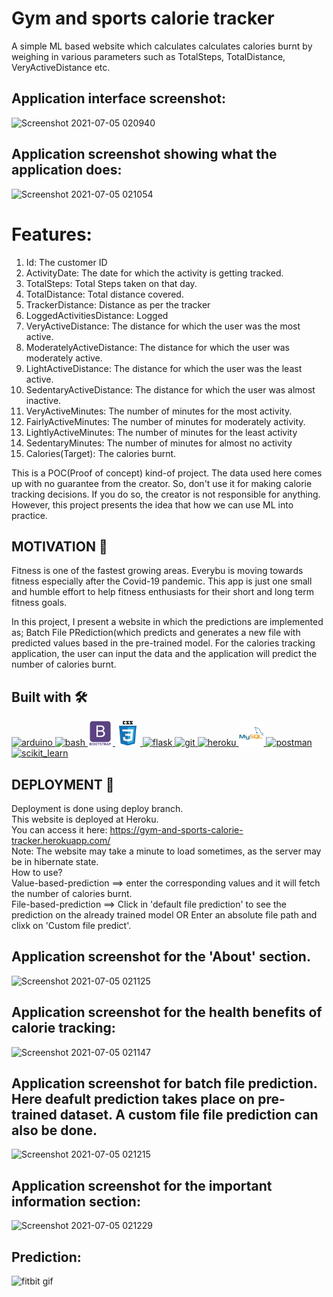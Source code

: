 # Gym and sports calorie tracker
A simple ML based website which calculates calculates calories burnt by weighing in various parameters such as TotalSteps, TotalDistance, VeryActiveDistance etc.

## Application interface screenshot:
![Screenshot 2021-07-05 020940](https://user-images.githubusercontent.com/5305547/126999828-44299d61-5398-4fb7-860f-6d6dd7af8db6.png)


## Application screenshot showing what the application does:
![Screenshot 2021-07-05 021054](https://user-images.githubusercontent.com/5305547/127000193-452f106b-849c-445a-af4b-001815aca210.png)

# Features:
1.	Id: The customer ID
2.	ActivityDate: The date for which the activity is getting tracked.
3.	TotalSteps:  Total Steps taken on that day.
4.	TotalDistance: Total distance covered.
5.	TrackerDistance: Distance as per the tracker
6.	LoggedActivitiesDistance: Logged 
7.	VeryActiveDistance: The distance for which the user was the most active. 
8.	ModeratelyActiveDistance: The distance for which the user was moderately active.
9.	LightActiveDistance: The distance for which the user was the least active.
10.	SedentaryActiveDistance: The distance for which the user was almost inactive.
11.	VeryActiveMinutes: The number of minutes for the most activity.
12.	FairlyActiveMinutes: The number of minutes for moderately activity.
13.	LightlyActiveMinutes: The number of minutes for the least activity
14.	SedentaryMinutes: The number of minutes for almost no activity
15.	Calories(Target): The calories burnt. 


This is a POC(Proof of concept) kind-of project. The data used here comes up with no guarantee from the creator. So, don't use it for making calorie tracking decisions. If you do so, the creator is not responsible for anything. However, this project presents the idea that how we can use ML into practice.

## MOTIVATION 💪
Fitness is one of the fastest growing areas. Everybu is moving towards fitness especially after the Covid-19 pandemic. This app is just one small and humble effort to help fitness enthusiasts for their short and long term fitness goals. 

In this project, I present a website in which the predictions are implemented as; Batch File PRediction(which predicts and generates a new file with predicted values based in the pre-trained model. 
For the calories tracking application, the user can input the data and the application will predict the number of calories burnt.


## Built with 🛠️
<p align="left"> <a href="https://www.arduino.cc/" target="_blank"> <img src="https://cdn.worldvectorlogo.com/logos/arduino-1.svg" alt="arduino" width="40" height="40"/> </a> <a href="https://www.gnu.org/software/bash/" target="_blank"> <img src="https://www.vectorlogo.zone/logos/gnu_bash/gnu_bash-icon.svg" alt="bash" width="40" height="40"/> </a> <a href="https://getbootstrap.com" target="_blank"> <img src="https://raw.githubusercontent.com/devicons/devicon/master/icons/bootstrap/bootstrap-plain-wordmark.svg" alt="bootstrap" width="40" height="40"/> </a> <a href="https://www.w3schools.com/css/" target="_blank"> <img src="https://raw.githubusercontent.com/devicons/devicon/master/icons/css3/css3-original-wordmark.svg" alt="css3" width="40" height="40"/> </a><a href="https://flask.palletsprojects.com/" target="_blank"> <img src="https://www.vectorlogo.zone/logos/pocoo_flask/pocoo_flask-icon.svg" alt="flask" width="40" height="40"/> </a> <a href="https://git-scm.com/" target="_blank"> <img src="https://www.vectorlogo.zone/logos/git-scm/git-scm-icon.svg" alt="git" width="40" height="40"/> </a> <a href="https://heroku.com" target="_blank"> <img src="https://www.vectorlogo.zone/logos/heroku/heroku-icon.svg" alt="heroku" width="40" height="40"/> </a> <a href="https://www.mysql.com/" target="_blank"> <img src="https://raw.githubusercontent.com/devicons/devicon/master/icons/mysql/mysql-original-wordmark.svg" alt="mysql" width="40" height="40"/> </a><a href="https://postman.com" target="_blank"> <img src="https://www.vectorlogo.zone/logos/getpostman/getpostman-icon.svg" alt="postman" width="40" height="40"/> </a><a href="https://scikit-learn.org/" target="_blank"> <img src="https://upload.wikimedia.org/wikipedia/commons/0/05/Scikit_learn_logo_small.svg" alt="scikit_learn" width="40" height="40"/> </a></p>       

    

## DEPLOYMENT 🚀
Deployment is done using deploy branch.<br/>
This website is deployed at Heroku.<br/>
You can access it here: https://gym-and-sports-calorie-tracker.herokuapp.com/ <br/>
Note: The website may take a minute to load sometimes, as the server may be in hibernate state.<br/>
How to use? <br/>
Value-based-prediction ==> enter the corresponding values and it will fetch the number of calories burnt.<br/>
File-based-prediction  ==> Click in 'default file prediction' to see the prediction on the already trained model OR Enter an absolute file path and clixk on 'Custom file predict'.



## Application screenshot for the 'About' section.
![Screenshot 2021-07-05 021125](https://user-images.githubusercontent.com/5305547/127006780-e9db9aab-a120-4e03-914c-0b6c4e60117e.png)
## Application screenshot for the health benefits of calorie tracking:
![Screenshot 2021-07-05 021147](https://user-images.githubusercontent.com/5305547/127006914-98cb98d5-9f91-44cf-ab01-7890a3e3cc9d.png)

## Application screenshot for batch file prediction. Here deafult prediction takes place on pre-trained dataset. A custom file file prediction can also be done.
![Screenshot 2021-07-05 021215](https://user-images.githubusercontent.com/5305547/127007072-be80bb04-646c-49b2-8eea-94059ad1bcfe.png)

## Application screenshot for the important information section:
![Screenshot 2021-07-05 021229](https://user-images.githubusercontent.com/5305547/127007130-bef97d9b-bb39-47e1-8c31-cbfbdc27869d.png)

## Prediction:
![fitbit gif](https://user-images.githubusercontent.com/5305547/127011833-bf847429-45ca-4909-9020-4403d4e4a3bc.gif)


